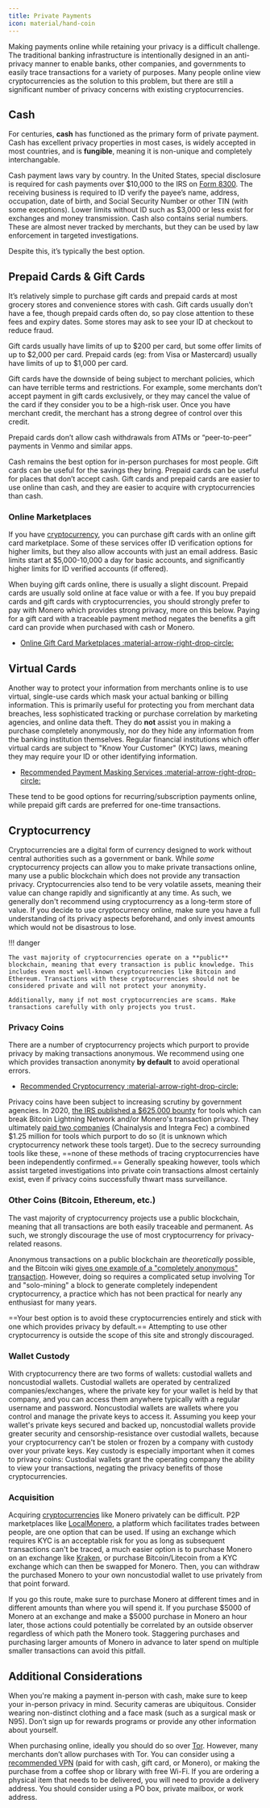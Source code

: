 ```yaml
---
title: Private Payments
icon: material/hand-coin
---
```

Making payments online while retaining your privacy is a difficult challenge. The traditional banking infrastructure is intentionally designed in an anti-privacy manner to enable banks, other companies, and governments to easily trace transactions for a variety of purposes. Many people online view cryptocurrencies as the solution to this problem, but there are still a significant number of privacy concerns with existing cryptocurrencies.

## Cash

For centuries, **cash** has functioned as the primary form of private payment. Cash has excellent privacy properties in most cases, is widely accepted in most countries, and is **fungible**, meaning it is non-unique and completely interchangable.

Cash payment laws vary by country. In the United States, special disclosure is required for cash payments over $10,000 to the IRS on [Form 8300](https://www.irs.gov/businesses/small-businesses-self-employed/form-8300-and-reporting-cash-payments-of-over-10000). The receiving business is required to ID verify the payee’s name, address, occupation, date of birth, and Social Security Number or other TIN (with some exceptions). Lower limits without ID such as $3,000 or less exist for exchanges and money transmission. Cash also contains serial numbers. These are almost never tracked by merchants, but they can be used by law enforcement in targeted investigations.

Despite this, it’s typically the best option.

## Prepaid Cards & Gift Cards

It’s relatively simple to purchase gift cards and prepaid cards at most grocery stores and convenience stores with cash. Gift cards usually don’t have a fee, though prepaid cards often do, so pay close attention to these fees and expiry dates. Some stores may ask to see your ID at checkout to reduce fraud.

Gift cards usually have limits of up to $200 per card, but some offer limits of up to $2,000 per card. Prepaid cards (eg: from Visa or Mastercard) usually have limits of up to $1,000 per card.

Gift cards have the downside of being subject to merchant policies, which can have terrible terms and restrictions. For example, some merchants don’t accept payment in gift cards exclusively, or they may cancel the value of the card if they consider you to be a high-risk user. Once you have merchant credit, the merchant has a strong degree of control over this credit.

Prepaid cards don’t allow cash withdrawals from ATMs or “peer-to-peer” payments in Venmo and similar apps.

Cash remains the best option for in-person purchases for most people. Gift cards can be useful for the savings they bring. Prepaid cards can be useful for places that don’t accept cash. Gift cards and prepaid cards are easier to use online than cash, and they are easier to acquire with cryptocurrencies than cash.

### Online Marketplaces

If you have [cryptocurrency](../cryptocurrency.md), you can purchase gift cards with an online gift card marketplace. Some of these services offer ID verification options for higher limits, but they also allow accounts with just an email address. Basic limits start at $5,000-10,000 a day for basic accounts, and significantly higher limits for ID verified accounts (if offered).

When buying gift cards online, there is usually a slight discount. Prepaid cards are usually sold online at face value or with a fee. If you buy prepaid cards and gift cards with cryptocurrencies, you should strongly prefer to pay with Monero which provides strong privacy, more on this below. Paying for a gift card with a traceable payment method negates the benefits a gift card can provide when purchased with cash or Monero.

- [Online Gift Card Marketplaces :material-arrow-right-drop-circle:](../financial-services.md#gift-card-marketplaces)

## Virtual Cards

Another way to protect your information from merchants online is to use virtual, single-use cards which mask your actual banking or billing information. This is primarily useful for protecting you from merchant data breaches, less sophisticated tracking or purchase correlation by marketing agencies, and online data theft. They do **not** assist you in making a purchase completely anonymously, nor do they hide any information from the banking institution themselves. Regular financial institutions which offer virtual cards are subject to "Know Your Customer" (KYC) laws, meaning they may require your ID or other identifying information.

- [Recommended Payment Masking Services :material-arrow-right-drop-circle:](../financial-services.md#payment-masking-services)

These tend to be good options for recurring/subscription payments online, while prepaid gift cards are preferred for one-time transactions.

## Cryptocurrency

Cryptocurrencies are a digital form of currency designed to work without central authorities such as a government or bank. While *some* cryptocurrency projects can allow you to make private transactions online, many use a public blockchain which does not provide any transaction privacy. Cryptocurrencies also tend to be very volatile assets, meaning their value can change rapidly and significantly at any time. As such, we generally don't recommend using cryptocurrency as a long-term store of value. If you decide to use cryptocurrency online, make sure you have a full understanding of its privacy aspects beforehand, and only invest amounts which would not be disastrous to lose.

!!! danger

    The vast majority of cryptocurrencies operate on a **public** blockchain, meaning that every transaction is public knowledge. This includes even most well-known cryptocurrencies like Bitcoin and Ethereum. Transactions with these cryptocurrencies should not be considered private and will not protect your anonymity.

    Additionally, many if not most cryptocurrencies are scams. Make transactions carefully with only projects you trust.

### Privacy Coins

There are a number of cryptocurrency projects which purport to provide privacy by making transactions anonymous. We recommend using one which provides transaction anonymity **by default** to avoid operational errors.

- [Recommended Cryptocurrency :material-arrow-right-drop-circle:](../cryptocurrency.md#coins)

Privacy coins have been subject to increasing scrutiny by government agencies. In 2020, [the IRS published a $625,000 bounty](https://www.forbes.com/sites/kellyphillipserb/2020/09/14/irs-will-pay-up-to-625000-if-you-can-crack-monero-other-privacy-coins/?sh=2e9808a085cc) for tools which can break Bitcoin Lightning Network and/or Monero's transaction privacy. They ultimately [paid two companies](https://sam.gov/opp/5ab94eae1a8d422e88945b64181c6018/view) (Chainalysis and Integra Fec) a combined $1.25 million for tools which purport to do so (it is unknown which cryptocurrency network these tools target). Due to the secrecy surrounding tools like these, ==none of these methods of tracing cryptocurrencies have been independently confirmed.== Generally speaking however, tools which assist targeted investigations into private coin transactions almost certainly exist, even if privacy coins successfully thwart mass surveillance.

### Other Coins (Bitcoin, Ethereum, etc.)

The vast majority of cryptocurrency projects use a public blockchain, meaning that all transactions are both easily traceable and permanent. As such, we strongly discourage the use of most cryptocurrency for privacy-related reasons.

Anonymous transactions on a public blockchain are *theoretically* possible, and the Bitcoin wiki [gives one example of a "completely anonymous" transaction](https://en.bitcoin.it/wiki/Privacy#Example_-_A_perfectly_private_donation). However, doing so requires a complicated setup involving Tor and "solo-mining" a block to generate completely independent cryptocurrency, a practice which has not been practical for nearly any enthusiast for many years.

==Your best option is to avoid these cryptocurrencies entirely and stick with one which provides privacy by default.== Attempting to use other cryptocurrency is outside the scope of this site and strongly discouraged.

### Wallet Custody

With cryptocurrency there are two forms of wallets: custodial wallets and noncustodial wallets. Custodial wallets are operated by centralized companies/exchanges, where the private key for your wallet is held by that company, and you can access them anywhere typically with a regular username and password. Noncustodial wallets are wallets where you control and manage the private keys to access it. Assuming you keep your wallet's private keys secured and backed up, noncustodial wallets provide greater security and censorship-resistance over custodial wallets, because your cryptocurrency can't be stolen or frozen by a company with custody over your private keys. Key custody is especially important when it comes to privacy coins: Custodial wallets grant the operating company the ability to view your transactions, negating the privacy benefits of those cryptocurrencies.

### Acquisition

Acquiring [cryptocurrencies](../cryptocurrency.md) like Monero privately can be difficult. P2P marketplaces like [LocalMonero](https://localmonero.co/), a platform which facilitates trades between people, are one option that can be used. If using an exchange which requires KYC is an acceptable risk for you as long as subsequent transactions can't be traced, a much easier option is to purchase Monero on an exchange like [Kraken](https://kraken.com/), or purchase Bitcoin/Litecoin from a KYC exchange which can then be swapped for Monero. Then, you can withdraw the purchased Monero to your own noncustodial wallet to use privately from that point forward.

If you go this route, make sure to purchase Monero at different times and in different amounts than where you will spend it. If you purchase $5000 of Monero at an exchange and make a $5000 purchase in Monero an hour later, those actions could potentially be correlated by an outside observer regardless of which path the Monero took. Staggering purchases and purchasing larger amounts of Monero in advance to later spend on multiple smaller transactions can avoid this pitfall.

## Additional Considerations

When you're making a payment in-person with cash, make sure to keep your in-person privacy in mind. Security cameras are ubiquitous. Consider wearing non-distinct clothing and a face mask (such as a surgical mask or N95). Don’t sign up for rewards programs or provide any other information about yourself.

When purchasing online, ideally you should do so over [Tor](tor-overview.md). However, many merchants don’t allow purchases with Tor. You can consider using a [recommended VPN](../vpn.md) (paid for with cash, gift card, or Monero), or making the purchase from a coffee shop or library with free Wi-Fi. If you are ordering a physical item that needs to be delivered, you will need to provide a delivery address. You should consider using a PO box, private mailbox, or work address.
